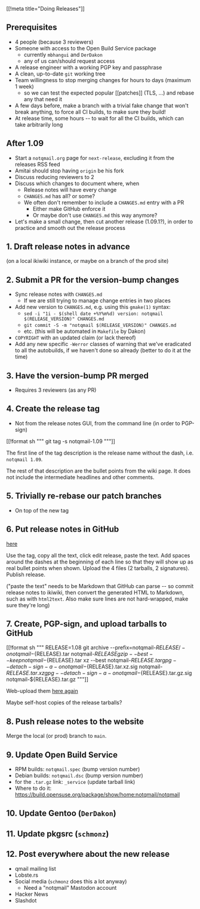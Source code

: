 [[!meta title="Doing Releases"]]

## Prerequisites

- 4 people (because 3 reviewers)
- Someone with access to the Open Build Service package
	- currently `mbhangui` and `DerDakon`
	- any of us can/should request access
- A release engineer with a working PGP key and passphrase
- A clean, up-to-date `git` working tree
- Team willingness to stop merging changes for hours to days (maximum 1 week)
    - so we can test the expected popular [[patches]] (TLS, ...) and rebase any that need it
- A few days before, make a branch with a trivial fake change that won't break anything, to force all CI builds, to make sure they build!
- At release time, some hours -- to wait for all the CI builds, which can take arbitrarily long

## After 1.09

- Start a `notqmail.org` page for `next-release`, excluding it from the releases RSS feed
- Amitai should stop having `origin` be his fork
- Discuss reducing reviewers to 2
- Discuss which changes to document where, when
	- Release notes will have every change
	- `CHANGES.md` has all? or some?
	- We often don't remember to include a `CHANGES.md` entry with a PR
		- Either make GitHub enforce it
		- Or maybe don't use `CHANGES.md` this way anymore?
- Let's make a small change, then cut another release (1.09.1?),
  in order to practice and smooth out the release process

## 1. Draft release notes in advance

(on a local ikiwiki instance, or maybe on a branch of the prod site)

## 2. Submit a PR for the version-bump changes

- Sync release notes with `CHANGES.md`
	- If we are still trying to manage change entries in two places
- Add new version to `CHANGES.md`, e.g. using this `gmake(1)` syntax:
    - `sed -i "1i - $(shell date +%Y%m%d) version: notqmail $(RELEASE_VERSION)" CHANGES.md`
    - `git commit -S -m "notqmail $(RELEASE_VERSION)" CHANGES.md`
	- etc. (this will be automated in `Makefile` by Dakon)
- `COPYRIGHT` with an updated claim (or lack thereof)
- Add any new specific `-Werror` classes of warning that we've eradicated to all the autobuilds, if we haven't done so already (better to do it at the time)

## 3. Have the version-bump PR merged

- Requires 3 reviewers (as any PR)

## 4. Create the release tag

- Not from the release notes GUI, from the command line (in order to PGP-sign)

[[!format sh """
git tag -s notqmail-1.09
"""]]

The first line of the tag description is the release name without the dash, i.e. `notqmail 1.09`.

The rest of that description are the bullet points from the wiki page. It does not include the intermediate headlines and other comments.

## 5. Trivially re-rebase our patch branches

- On top of the new tag

## 6. Put release notes in GitHub

[here](https://github.com/notqmail/notqmail/releases/new)

Use the tag, copy all the text, click edit release, paste the text. Add spaces around the dashes at the beginning of each line so that they will show up as real bullet points when shown. Upload the 4 files (2 tarballs, 2 signatures). Publish release.

("paste the text" needs to be Markdown that GitHub can parse -- so commit release notes to ikiwiki, then convert the generated HTML to Markdown, such as with `html2text`. Also make sure lines are not hard-wrapped, make sure they're long)

## 7. Create, PGP-sign, and upload tarballs to GitHub

[[!format sh """
RELEASE=1.08
git archive --prefix=notqmail-${RELEASE}/ -o notqmail-${RELEASE}.tar notqmail-${RELEASE}
gzip --best --keep notqmail-${RELEASE}.tar
xz --best notqmail-${RELEASE}.tar
gpg --detach-sign -a -o notqmail-${RELEASE}.tar.xz.sig notqmail-${RELEASE}.tar.xz
gpg --detach-sign -a -o notqmail-${RELEASE}.tar.gz.sig notqmail-${RELEASE}.tar.gz
"""]]

Web-upload them [here again](https://github.com/notqmail/notqmail/releases)

Maybe self-host copies of the release tarballs?

## 8. Push release notes to the website

Merge the local (or prod) branch to `main`.

## 9. Update Open Build Service

- RPM builds: `notqmail.spec` (bump version number)
- Debian builds: `notqmail.dsc` (bump version number)
- for the `.tar.gz` link: `_service` (update tarball link)
- Where to do it: <https://build.opensuse.org/package/show/home:notqmail/notqmail>

## 10. Update Gentoo (`DerDakon`)

## 11. Update pkgsrc (`schmonz`)

## 12. Post everywhere about the new release

- qmail mailing list
- Lobste.rs
- Social media (`schmonz` does this a lot anyway)
	- Need a "notqmail" Mastodon account
- Hacker News
- Slashdot
